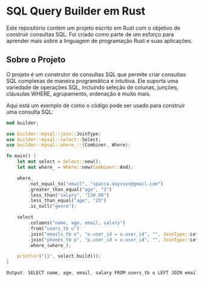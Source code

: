 # SQL Query Builder em Rust

Este repositório contém um projeto escrito em Rust com o objetivo de construir consultas SQL. Foi criado como parte de um esforço para aprender mais sobre a linguagem de programação Rust e suas aplicações.

## Sobre o Projeto

O projeto é um construtor de consultas SQL que permite criar consultas SQL complexas de maneira programática e intuitiva. Ele suporta uma variedade de operações SQL, incluindo seleção de colunas, junções, cláusulas WHERE, agrupamento, ordenação e muito mais.

Aqui está um exemplo de como o código pode ser usado para construir uma consulta SQL:

```rust
mod builder;

use builder::mysql::join::JoinType;
use builder::mysql::select::Select;
use builder::mysql::where_::{Combiner, Where};

fn main() {
    let mut select = Select::new();
    let mut where_ = Where::new(Combiner::And);

    where_
        .not_equal_to("email", "spacca.dayvson@gmail.com")
        .greater_than_equal("age", "2")
        .less_than("salary", "230.00")
        .less_than_equal("age", "25")
        .is_null("genre");

    select
        .columns("name, age, email, salary")
        .from("users_tb u")
        .join("emails_tb e", "e.user_id = u.user_id", "", JoinType::Left)
        .join("phones_tb p", "p.user_id = u.user_id", "", JoinType::Left)
        .where_(where_);

    println!("{}", select.build());
}

Output: SELECT name, age, email, salary FROM users_tb u LEFT JOIN emails_tb e ON e.user_id = u.user_id LEFT JOIN phones_tb p ON p.user_id = u.user_id WHERE email != 'spacca.dayvson@gmail.com' AND age >= 2 AND salary < 230.00 AND age <= 25 AND genre ISNULL;
```
